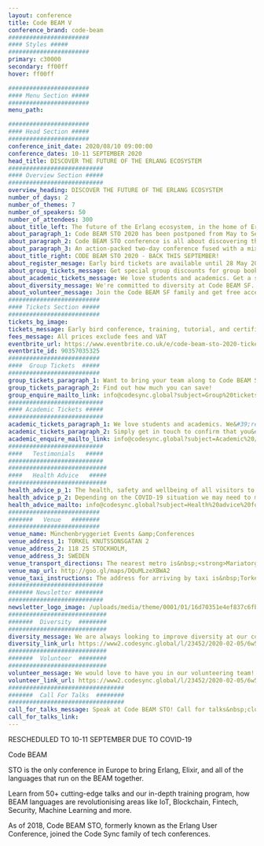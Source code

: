 ```yaml
---
layout: conference
title: Code BEAM V
conference_brand: code-beam
#######################
#### Styles #####
#######################
primary: c30000
secondary: ff00ff
hover: ff00ff

#######################
#### Menu Section #####
#######################
menu_path:

#######################
#### Head Section #####
#######################
conference_init_date: 2020/08/10 09:00:00
conference_dates: 10-11 SEPTEMBER 2020
head_title: DISCOVER THE FUTURE OF THE ERLANG ECOSYSTEM
###########################
#### Overview Section #####
###########################
overview_heading: DISCOVER THE FUTURE OF THE ERLANG ECOSYSTEM
number_of_days: 2
number_of_themes: 7
number_of_speakers: 50
number_of_attendees: 300
about_title_left: The future of the Erlang ecosystem, in the home of Erlang
about_paragraph_1: Code BEAM STO 2020 has been postponed from May to September 2020 due to public health concerns around COVID-19.
about_paragraph_2: Code BEAM STO conference is all about discovering the future of the Erlang Ecosystem and bringing together developers as a community to share knowledge &amp; ideas, learn from each other and inspire to invent the future.
about_paragraph_3: An action-packed two-day conference fused with a mix of talks on innovation and open-source applications based on Erlang, OTP, Elixir, LFE, BEAM and other emerging technologies!
about_title_right: CODE BEAM STO 2020 - BACK THIS SEPTEMBER!
about_register_mesage: Early bird tickets are available until 28 May 2020.&nbsp;
about_group_tickets_message: Get special group discounts for group bookings.&nbsp;
about_academic_tickets_message: We love students and academics. Get a special academic discount.
about_diversity_message: We're committed to diversity at Code BEAM SF. Applications are open until 27 July 2020.
about_volunteer_message: Join the Code BEAM SF family and get free access to the conference! Applications are open until 27 August 2020.
##########################
#### Tickets Section #####
##########################
tickets_bg_image:
tickets_message: Early bird conference, training, tutorial, and certification places will be available until 23:59 CEST 28 May 2020.
fees_message: All prices exclude fees and VAT
eventbrite_url: https://www.eventbrite.co.uk/e/code-beam-sto-2020-tickets-90357035325
eventbrite_id: 90357035325
##########################
####  Group Tickets  #####
##########################
group_tickets_paragraph_1: Want to bring your team along to Code BEAM STO? We have group discounts for conference, training and&nbsp;tutorial tickets available.
group_tickets_paragraph_2: Find out how much you can save!
group_enquire_mailto_link: info@codesync.global?subject=Group%20tickets%20for%20Code%20BEAM%20STO%2020
###########################
#### Academic Tickets #####
###########################
academic_tickets_paragraph_1: We love students and academics. We&#39;re thrilled to offer&nbsp;special discounts to academics and students who would like to attend Code BEAM STO.
academic_tickets_paragraph_2: Simply get in touch to confirm that you&#39;re a student/academic and we will release the discount code.&nbsp;
academic_enquire_mailto_link: info@codesync.global?subject=Academic%20/%20Student%20tickets%20for%20Code%20BEAM%20STO%2020
###########################
####   Testimonials   #####
###########################
############################
####   Health Advice   #####
############################
health_advice_p_1: The health, safety and wellbeing of all visitors to our events is of the utmost importance. We are currently monitoring the effect of the outbreak of&nbsp;coronavirus disease (COVID-19) upon our conferences and would like to let you know that&nbsp;Code BEAM STO is still going ahead. If that changes we will notify all ticket holders immediately and post a further statement here.
health_advice_p_2: Depending on the COVID-19 situation we may need to make changes to the format and/or date of the event. If it becomes necessary to cancel Code BEAM STO entirely, we will issue a full refund to everyone attending. We will not be able to refund any travel or accommodation costs and recommend that all visitors take out appropriate travel insurance to cover any cancellations due to events outside our control
health_advice_mailto: info@codesync.global?subject=Health%20advice%20for%20Code%20BEAM%20STO
##########################
#######   Venue   ########
##########################
venue_name: Münchenbryggeriet Events &amp;Conferences
venue_address_1: TORKEL KNUTSSONSGATAN 2
venue_address_2: 118 25 STOCKHOLM,
venue_address_3: SWEDEN
venue_transport_directions: The nearest metro is&nbsp;<strong>Mariatorget T-bana&lrm;</strong>,&nbsp;exit Torkel Knutssonsgatan. The Google Maps can be a bit misleading when you type in &quot;Mariatorget T-bana&quot;, so to save yourself some walking, we recommend taking this exit (close to Krukmakargatan).
venue_map_url: http://goo.gl/maps/DQuMLzeXBWA2
venue_taxi_instructions: The address for arriving by taxi is&nbsp;Torkel Knutssonsgatan 2, 118 25 Stockholm.
###########################
####### Newsletter ########
###########################
newsletter_logo_image: /uploads/media/theme/0001/01/16d70351e4ef837c6fbab1a10e1576a862092484.jpeg
############################
#######  Diversity  ########
############################
diversity_message: We are always looking to improve diversity at our conferences. To help achieve this, we are providing free diversity places to under-represented groups in tech. Applications close&nbsp;on&nbsp;27 July&nbsp;2020.
diversity_link_url: https://www2.codesync.global/l/23452/2020-02-05/6w586v
############################
#######  Volunteer  ########
############################
volunteer_message: We would love to have you in our volunteering team! Helping out gives access to talks, networking opportunities and unlimited coffee!&nbsp;Applications&nbsp;close&nbsp;on 27 August&nbsp;2020.
volunteer_link_url: https://www2.codesync.global/l/23452/2020-02-05/6w586s
#################################
#######  Call For Talks  ########
#################################
call_for_talks_message: Speak at Code BEAM STO! Call for talks&nbsp;closed&nbsp;on 17&nbsp;January 2020. We will be in touch with speakers in the week commencing 27 January about the status of your talk!
call_for_talks_link:
---
```


RESCHEDULED TO 10-11 SEPTEMBER DUE TO COVID-19

Code BEAM

STO is the only conference in Europe to bring Erlang, Elixir, and
all of the languages that run on the BEAM together.

Learn from 50+ cutting-edge talks and our in-depth training program,
how BEAM languages are revolutionising areas like IoT, Blockchain,
Fintech, Security, Machine Learning and more.

As of 2018, Code BEAM STO, formerly known as the Erlang User
Conference, joined the Code Sync family of tech conferences.
